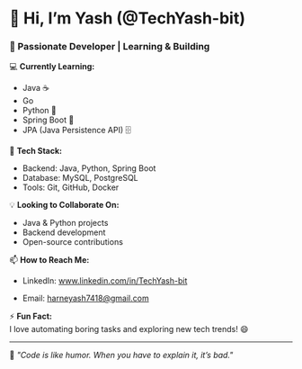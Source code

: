 # 👋 Hi, I’m Yash (@TechYash-bit)  
### 👀 Passionate Developer | Learning & Building  

💻 **Currently Learning:**  
- Java ☕
- Go  
- Python 🐍  
- Spring Boot 🚀  
- JPA (Java Persistence API) 🗄️  

🔨 **Tech Stack:**  
- Backend: Java, Python, Spring Boot  
- Database: MySQL, PostgreSQL  
- Tools: Git, GitHub, Docker  

💡 **Looking to Collaborate On:**  
- Java & Python projects  
- Backend development  
- Open-source contributions  

📫 **How to Reach Me:**  
- LinkedIn: www.linkedin.com/in/TechYash-bit
  
- Email: [harneyash7418@gmail.com](#)  

⚡ **Fun Fact:**  
I love automating boring tasks and exploring new tech trends! 😄  

---

🚀 _"Code is like humor. When you have to explain it, it’s bad."_  


